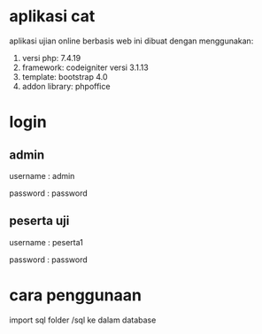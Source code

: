 # aplikasi cat
aplikasi ujian online berbasis web ini dibuat dengan menggunakan:
 1. versi php: 7.4.19
 2. framework: codeigniter versi 3.1.13
 3. template: bootstrap 4.0
 4. addon library: phpoffice
    
# login
## admin
<p>username : admin</p> 
<p>password : password</p> 

## peserta uji
<p>username : peserta1</p>
<p>password : password</p>

# cara penggunaan
import sql folder /sql ke dalam database
